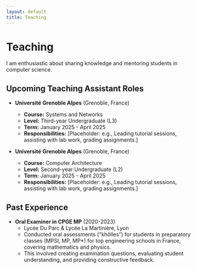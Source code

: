 ```yaml
---
layout: default
title: Teaching
---
```


# Teaching

I am enthusiastic about sharing knowledge and mentoring students in computer science.

## Upcoming Teaching Assistant Roles

*   **Université Grenoble Alpes** (Grenoble, France)
    *   **Course:** Systems and Networks
    *   **Level:** Third-year Undergraduate (L3)
    *   **Term:** January 2025 - April 2025
    *   **Responsibilities:** [Placeholder: e.g., Leading tutorial sessions, assisting with lab work, grading assignments.]

*   **Université Grenoble Alpes** (Grenoble, France)
    *   **Course:** Computer Architecture
    *   **Level:** Second-year Undergraduate (L2)
    *   **Term:** January 2025 - April 2025
    *   **Responsibilities:** [Placeholder: e.g., Leading tutorial sessions, assisting with lab work, grading assignments.]

## Past Experience

*   **Oral Examiner in CPGE MP** (2020-2023)
    *   Lycée Du Parc & Lycée La Martinière, Lyon
    *   Conducted oral assessments ("khôlles") for students in preparatory classes (MPSI, MP, MP*) for top engineering schools in France, covering mathematics and physics.
    *   This involved creating examination questions, evaluating student understanding, and providing constructive feedback.

<!-- 
  To add more teaching experiences:
  1. Copy the format of an entry.
  2. Update the institution, course title, level, term, and your responsibilities.
-->